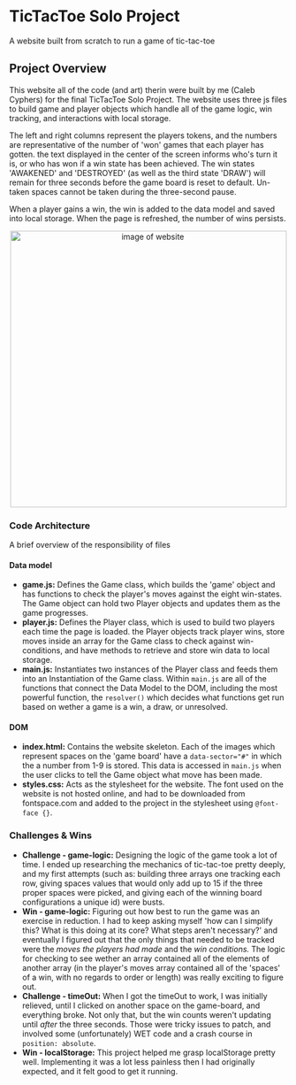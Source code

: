# TicTacToe Solo Project

A website built from scratch to run a game of tic-tac-toe

## Project Overview

This website all of the code (and art) therin were built by me (Caleb Cyphers) for the final TicTacToe Solo Project. The website uses three js files to build game and player objects which handle all of the game logic, win tracking, and interactions with local storage.

The left and right columns represent the players tokens, and the numbers are representative of the number of 'won' games that each player has gotten. the text displayed in the center of the screen informs who's turn it is, or who has won if a win state has been achieved. The win states 'AWAKENED' and 'DESTROYED' (as well as the third state 'DRAW') will remain for three seconds before the game board is reset to default. Un-taken spaces cannot be taken during the three-second pause.

When a player gains a win, the win is added to the data model and saved into local storage. When the page is refreshed, the number of wins persists.
<center>
<img src="https://i.imgur.com/f2vwM8w.jpg" alt="image of website" width="500">
</center>

### Code Architecture
A brief overview of the responsibility of files
#### Data model
- **game.js:** Defines the Game class, which builds the 'game' object and has functions to check the player's moves against the eight win-states. The Game object can hold two Player objects and updates them as the game progresses.
- **player.js:** Defines the Player class, which is used to build two players each time the page is loaded. the Player objects track player wins, store moves inside an array for the Game class to check against win-conditions, and have methods to retrieve and store win data to local storage.
- **main.js:** Instantiates two instances of the Player class and feeds them into an Instantiation of the Game class. Within ```main.js``` are all of the functions that connect the Data Model to the DOM, including the most powerful function, the ```resolver()``` which decides what functions get run based on wether a game is a win, a draw, or unresolved.
#### DOM
- **index.html:** Contains the website skeleton. Each of the images which represent spaces on the 'game board' have a ```data-sector="#"``` in which the a number from 1-9 is stored. This data is accessed in ```main.js``` when the user clicks to tell the Game object what move has been made.
- **styles.css:** Acts as the stylesheet for the website. The font used on the website is not hosted online, and had to be downloaded from fontspace.com and added to the project in the stylesheet using ```@font-face {}```.

### Challenges & Wins
- **Challenge - game-logic:** Designing the logic of the game took a lot of time. I ended up researching the mechanics of tic-tac-toe pretty deeply, and my first attempts (such as: building three arrays one tracking each row, giving spaces values that would only add up to 15 if the three proper spaces were picked, and giving each of the winning board configurations a unique id) were busts.
- **Win - game-logic:** Figuring out how best to run the game was an exercise in reduction. I had to keep asking myself 'how can I simplify this? What is this doing at its core? What steps aren't necessary?' and eventually I figured out that the only things that needed to be tracked were the *moves the players had made* and the *win conditions.* The logic for checking to see wether an array contained all of the elements of another array (in the player's moves array contained all of the 'spaces' of a win, with no regards to order or length) was really exciting to figure out.
- **Challenge - timeOut:** When I got the timeOut to work, I was initially relieved, until I clicked on another space on the game-board, and everything broke. Not only that, but the win counts weren't updating until *after* the three seconds. Those were tricky issues to patch, and involved some (unfortunately) WET code and a crash course in ```position: absolute```.
- **Win - localStorage:** This project helped me grasp localStorage pretty well. Implementing it was a lot less painless then I had originally expected, and it felt good to get it running.

